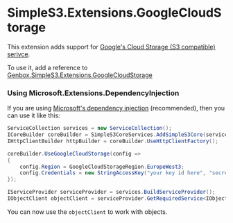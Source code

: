 ﻿# SimpleS3.Extensions.GoogleCloudStorage

This extension adds support for [Google's Cloud Storage (S3 compatible) serivce](https://cloud.google.com/storage/docs/migrating).

To use it, add a reference to [Genbox.SimpleS3.Extensions.GoogleCloudStorage](https://www.nuget.org/packages/Genbox.SimpleS3.Extensions.GoogleCloudStorage)

### Using Microsoft.Extensions.DependencyInjection

If you are using [Microsoft's dependency injection](https://www.nuget.org/packages/Microsoft.Extensions.DependencyInjection/) (recommended), then you can use it like this:

```csharp
ServiceCollection services = new ServiceCollection();
ICoreBuilder coreBuilder = SimpleS3CoreServices.AddSimpleS3Core(services);
IHttpClientBuilder httpBuilder = coreBuilder.UseHttpClientFactory();

coreBuilder.UseGoogleCloudStorage(config =>
{
    config.Region = GoogleCloudStorageRegion.EuropeWest3;
    config.Credentials = new StringAccessKey("your key id here", "secret key here");
});

IServiceProvider serviceProvider = services.BuildServiceProvider();
IObjectClient objectClient = serviceProvider.GetRequiredService<IObjectClient>();
```

You can now use the `objectClient` to work with objects.
